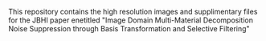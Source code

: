 This repository contains the high resolution images and supplimentary files for the JBHI paper enetitled "Image Domain Multi-Material Decomposition Noise Suppression through
	Basis Transformation and Selective Filtering"
